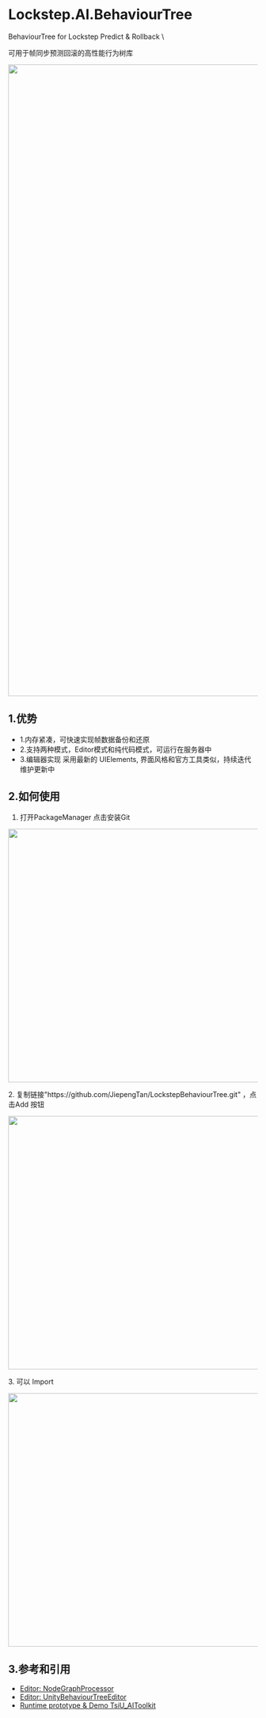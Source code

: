 # Lockstep.AI.BehaviourTree

BehaviourTree for Lockstep Predict & Rollback   \

可用于帧同步预测回滚的高性能行为树库 

<p align="center"><img src="https://github.com/JiepengTan/LockstepBehaviourTree/blob/master/Documentation/images/Head.gif?raw=true" width="1276"></p> 


## 1.优势

- 1.内存紧凑，可快速实现帧数据备份和还原
- 2.支持两种模式，Editor模式和纯代码模式，可运行在服务器中
- 3.编辑器实现 采用最新的 UIElements, 界面风格和官方工具类似，持续迭代维护更新中

## 2.如何使用
1. 打开PackageManager 点击安装Git
<p align="center"><img src="https://github.com/JiepengTan/LockstepBehaviourTree/blob/master/Documentation/images/Tutorial001.jpeg?raw=true" width="512"></p> 
2. 复制链接"https://github.com/JiepengTan/LockstepBehaviourTree.git" ，点击Add 按钮
<p align="center"><img src="https://github.com/JiepengTan/LockstepBehaviourTree/blob/master/Documentation/images/Tutorial002.jpeg?raw=true" width="512"></p> 
3. 可以 Import 
<p align="center"><img src="https://github.com/JiepengTan/LockstepBehaviourTree/blob/master/Documentation/images/Tutorial003.jpeg?raw=true" width="512"></p> 
 

## 3.参考和引用

- [Editor: NodeGraphProcessor](https://github.com/alelievr/NodeGraphProcessor) 
- [Editor: UnityBehaviourTreeEditor](https://github.com/ZSaltedFish/UnityBehaviourTreeEditor) 
- [Runtime prototype & Demo TsiU_AIToolkit](https://github.com/FinneyTang/TsiU_AIToolkit_CSharp) 


